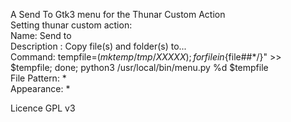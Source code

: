 A Send To Gtk3 menu for the Thunar Custom Action    
  Setting thunar custom action:    
  Name: Send to    
  Description : Copy file(s) and folder(s) to...    
  Command: tempfile=$(mktemp /tmp/XXXXX); for file in %F; do echo "${file##*/}" >> $tempfile; done; python3 /usr/local/bin/menu.py %d $tempfile    
  File Pattern: *    
  Appearance: *    

Licence GPL v3   
